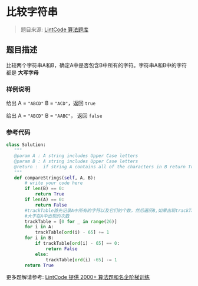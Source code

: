 # 比较字符串
 > 题目来源: [LintCode 算法题库](https://www.lintcode.com/problem/compare-strings/?utm_source=sc-github-wzz)
 ## 题目描述
 比较两个字符串A和B，确定A中是否包含B中所有的字符。字符串A和B中的字符都是 **大写字母**
 ### 样例说明
 给出 A = `"ABCD"` B = `"ACD"`，返回 `true`

给出 A = `"ABCD"`  B = `"AABC"`， 返回 `false`
 ### 参考代码
 ```python
class Solution:
    """
    @param A : A string includes Upper Case letters
    @param B : A string includes Upper Case letters
    @return :  if string A contains all of the characters in B return True else return False
    """
    def compareStrings(self, A, B):
        # write your code here
        if len(B) == 0:
            return True
        if len(A) == 0:
            return False
        #trackTable首先记录A中所有的字符以及它们的个数，然后遍历B,如果出现trackTable[i]小于0的情况，说明B中该字符出现的次数
        #大于在A中出现的次数
        trackTable = [0 for _ in range(26)]
        for i in A:
            trackTable[ord(i) - 65] += 1
        for i in B:
            if trackTable[ord(i) - 65] == 0:
                return False
            else:
                trackTable[ord(i) -65] -= 1
        return True
```
 更多题解请参考: [LintCode 提供 2000+ 算法题和名企阶梯训练](https://www.lintcode.com/problem/?utm_source=sc-github-wzz)